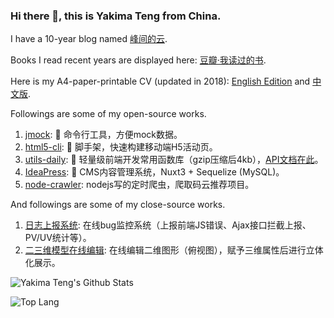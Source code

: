 ### Hi there 👋, this is Yakima Teng from China.

I have a 10-year blog named [峰间的云](https://www.orzzone.com).

Books I read recent years are displayed here: [豆瓣·我读过的书](https://book.douban.com/people/cleveryun/collect?sort=time&start=0&filter=all&mode=list&tags_sort=count).

Here is my A4-paper-printable CV (updated in 2018): [English Edition](https://www.orzzone.com/projects/html5-cli/htmls/cv/index_en.html) and [中文版](https://www.orzzone.com/projects/html5-cli/htmls/cv/index_cn.html).

Followings are some of my open-source works.

1. [jmock](https://github.com/Yakima-Teng/jmock): 🤠 命令行工具，方便mock数据。
2. [html5-cli](https://github.com/Yakima-Teng/html5-cli): 💩 脚手架，快速构建移动端H5活动页。
3. [utils-daily](https://github.com/Yakima-Teng/utils-daily): 🚦 轻量级前端开发常用函数库（gzip压缩后4kb），[API文档在此](https://yakima-teng.github.io/utils-daily/)。
4. [IdeaPress](https://github.com/Yakima-Teng/IdeaPress): 🐢 CMS内容管理系统，Nuxt3 + Sequelize (MySQL)。
5. [node-crawler](https://github.com/Yakima-Teng/node-crawler): nodejs写的定时爬虫，爬取码云推荐项目。

And followings are some of my close-source works.

1. [日志上报系统](https://www.verybugs.com): 在线bug监控系统（上报前端JS错误、Ajax接口拦截上报、PV/UV统计等）。
2. [二三维模型在线编辑](https://www.veryhouses.com/): 在线编辑二维图形（俯视图），赋予三维属性后进行立体化展示。

![Yakima Teng's Github Stats](https://github-readme-stats.vercel.app/api?username=Yakima-Teng&count_private=true&show_icons=true&title_color=fff&icon_color=79ff97&text_color=9f9f9f&bg_color=151515&hide=[%22contribs%22])

![Top Lang](https://github-readme-stats.vercel.app/api/top-langs/?username=Yakima-Teng&layout=compact)

<!--
**Yakima-Teng/Yakima-Teng** is a ✨ _special_ ✨ repository because its `README.md` (this file) appears on your GitHub profile.

Here are some ideas to get you started:

- 🔭 I’m currently working on ...
- 🌱 I’m currently learning ...
- 👯 I’m looking to collaborate on ...
- 🤔 I’m looking for help with ...
- 💬 Ask me about ...
- 📫 How to reach me: ...
- 😄 Pronouns: ...
- ⚡ Fun fact: ...
-->
